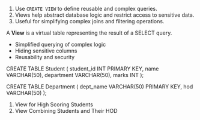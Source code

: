 1. Use `CREATE VIEW` to define reusable and complex queries.
2. Views help abstract database logic and restrict access to sensitive data.
3. Useful for simplifying complex joins and filtering operations.

A **View** is a virtual table representing the result of a SELECT query.
- Simplified querying of complex logic
- Hiding sensitive columns
- Reusability and security

CREATE TABLE Student (
  student_id INT PRIMARY KEY,
  name VARCHAR(50),
  department VARCHAR(50),
  marks INT
);

CREATE TABLE Department (
  dept_name VARCHAR(50) PRIMARY KEY,
  hod VARCHAR(50)
);
1. View for High Scoring Students
2. View Combining Students and Their HOD
